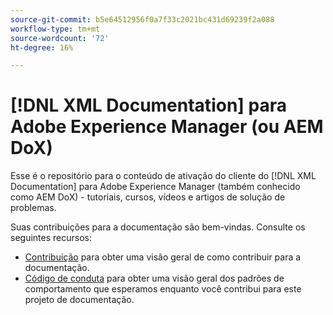 ```yaml
---
source-git-commit: b5e64512956f0a7f33c2021bc431d69239f2a088
workflow-type: tm+mt
source-wordcount: '72'
ht-degree: 16%

---
```

# [!DNL XML Documentation] para Adobe Experience Manager (ou AEM DoX)

Esse é o repositório para o conteúdo de ativação do cliente do [!DNL XML Documentation] para Adobe Experience Manager (também conhecido como AEM DoX) - tutoriais, cursos, vídeos e artigos de solução de problemas.

Suas contribuições para a documentação são bem-vindas. Consulte os seguintes recursos:

* [Contribuição](contributing.md) para obter uma visão geral de como contribuir para a documentação.
* [Código de conduta](code-of-conduct.md) para obter uma visão geral dos padrões de comportamento que esperamos enquanto você contribui para este projeto de documentação.
